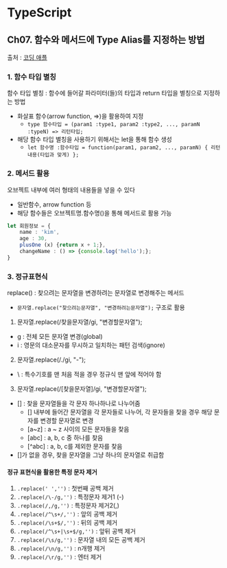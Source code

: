# TypeScript
## Ch07. 함수와 메서드에 Type Alias를 지정하는 방법
출처 : [코딩 애플](https://codingapple.com/unit/how-to-install-typescript-in-local-vue-react/?id=11721)

### 1. 함수 타입 별칭
함수 타입 별칭 : 함수에 들어갈 파라미터(들)의 타입과 return 타입을 별칭으로 지정하는 방법
- 화살표 함수(arrow function, =>)을 활용하여 지정
    - `type 함수타입 = (param1 :type1, param2 :type2, ..., paramN :typeN) => 리턴타입;`
- 해당 함수 타입 별칭을 사용하기 위해서는 let을 통해 함수 생성
    - `let 함수명 :함수타입 = function(param1, param2, ..., paramN) { 리턴 내용(타입과 맞게) };`

### 2. 메서드 활용
오브젝트 내부에 여러 형태의 내용들을 넣을 수 있다
- 일반함수, arrow function 등
- 해당 함수들은 오브젝트명.함수명()을 통해 메서드로 활용 가능

```typescript
let 회원정보 = {
    name : 'kim',
    age : 30,
    plusOne (x) {return x + 1;},
    changeName : () => {console.log('hello');};
}
```

### 3. 정규표현식
replace() : 찾으려는 문자열을 변경하려는 문자열로 변경해주는 메서드
- `문자열.replace("찾으려는문자열", "변경하려는문자열");` 구조로 활용

1. 문자열.replace(/찾을문자열/gi, "변경할문자열");
- g : 전체 모든 문자열 변경(global)
- i : 영문의 대소문자를 무시하고 일치하는 패턴 검색(ignore)
2. 문자열.replace(/\./gi, "-");
- \ : 특수기호를 맨 처음 적을 경우 정규식 맨 앞에 적어야 함
3. 문자열.replace(/[찾을문자열]/gi, "변경할문자열");
- [] : 찾을 문자열들을 각 문자 하나하나로 나누어줌
    - [] 내부에 들어간 문자열을 각 문자들로 나누어, 각 문자들을 찾을 경우 해당 문자를 변경할 문자열로 변경
    - [a~z] : a ~ z 사이의 모든 문자들을 찾음
    - [abc] : a, b, c 중 하나를 찾음
    - [^abc] : a, b, c를 제외한 문자를 찾음
- []가 없을 경우, 찾을 문자열을 그냥 하나의 문자열로 취급함

#### 정규 표현식을 활용한 특정 문자 제거
1. `.replace(' ','')` : 첫번째 공백 제거
2. `.replace(/\-/g,'')` : 특정문자 제거1 (-)
3. `.replace(/,/g,'')` : 특정문자 제거2(,) 
4. `.replace(/^\s+/,'')` : 앞의 공백 제거
5. `.replace(/\s+$/,'')` : 뒤의 공백 제거
6. `.replace(/^\s+|\s+$/g,'')` : 앞뒤 공백 제거
7. `.replace(/\s/g,'')` : 문자열 내의 모든 공백 제거
8. `.replace(/\n/g,'')` : n개행 제거
9. `.replace(/\r/g,'')` : 엔터 제거



 
